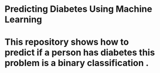 # Predicting Diabetes Using Machine Learning


<h1>This repository shows how to predict if a person has diabetes this problem is a binary classification .</h1>
